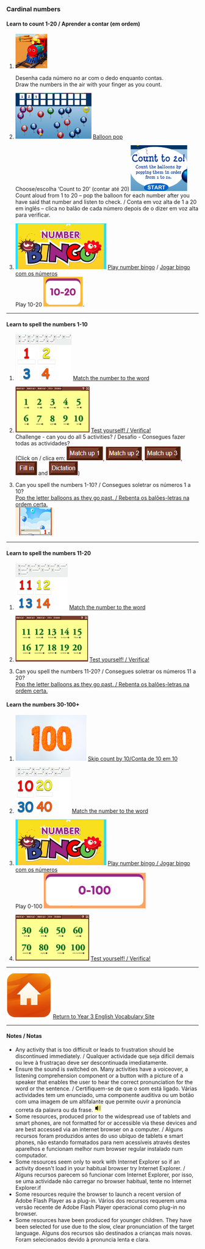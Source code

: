 ### Cardinal numbers

#### Learn to count 1-20 / Aprender a contar (em ordem)

1. [![numb](/images/numb.PNG)](https://www.youtube.com/watch?v=Exa-FZ1CksI)

   Desenha cada número no ar com o dedo enquanto contas.  
   Draw the numbers in the air with your finger as you count.  

2. [![bapo1](/images/bapo1.PNG)]( http://www.sheppardsoftware.com/mathgames/earlymath/BalloonCount20.htm) [Balloon pop](http://www.sheppardsoftware.com/mathgames/earlymath/BalloonCount20.htm)   

   Choose/escolha ‘Count to 20’ (contar até 20) ![bapo2](/images/bapo2.PNG)  
   Count aloud from 1 to 20 – pop the balloon for each number after you have said that number and listen to check. / Conta em voz alta de 1 a 20 em inglês – clica no balão de cada número depois de o dizer em voz alta para verificar.  

3. [![nobi1](/images/nobi1.PNG)]( http://www.abcya.com/number_bingo.htm) [Play number bingo]( http://www.abcya.com/number_bingo.htm) / [Jogar bingo com os números]( http://www.abcya.com/number_bingo.htm)  
   Play 10-20 ![nobi4](/images/nobi4.PNG).  

***

#### Learn to spell the numbers 1-10

1. [![bc10](/images/bc10.PNG)](https://learnenglishkids.britishcouncil.org/en/word-games/numbers-1-10) [Match the number to the word](https://learnenglishkids.britishcouncil.org/en/word-games/numbers-1-10)  

2. [![lc10](/images/lc10.PNG)](http://www.learningchocolate.com/content/numbers-1) [Test yourself! / Verifica!](http://www.learningchocolate.com/content/numbers-1)    
Challenge - can you do all 5 activities? / Desafio - Consegues fazer todas as actividades?  
(Click on / clica em: ![lcmu1](/images/lcmu1.PNG), ![lcmu2](/images/lcmu2.PNG), ![lcmu3](/images/lcmu3.PNG), ![lcfi](/images/lcfi.PNG) and ![lcdi](/images/lcdi.PNG))

3. Can you spell the numbers 1-10? / Consegues soletrar os números 1 a 10?  
[Pop the letter balloons as they go past. / Rebenta os balões-letras na ordem certa.](https://learnenglishkids.britishcouncil.org/en/archived-word-games/balloon-burst/numbers-1-10)  
[![bcsn1](/images/bcsn1.PNG)](https://learnenglishkids.britishcouncil.org/en/archived-word-games/balloon-burst/numbers-1-10)

***

#### Learn to spell the numbers 11-20

1. [![bc20](/images/bc20.PNG)](https://learnenglishkids.britishcouncil.org/en/word-games/numbers-11-20) [Match the number to the word](https://learnenglishkids.britishcouncil.org/en/word-games/numbers-11-20)  
 
2. [![lc20](/images/lc20.PNG)](http://www.learningchocolate.com/content/numbers-2) [Test yourself! / Verifica!](http://www.learningchocolate.com/content/numbers-2)    

3. Can you spell the numbers 11-20? / Consegues soletrar os números 11 a 20?  
[Pop the letter balloons as they go past. / Rebenta os balões-letras na ordem certa.](https://learnenglishkids.britishcouncil.org/en/archived-word-games/balloon-burst/numbers-11-20)

#### Learn the numbers 30-100+

1. [![2sk10](/images/2sk10.png)](https://www.youtube.com/watch?v=c9eeCpPXZSQ) [Skip count by 10/Conta de 10 em 10](https://www.youtube.com/watch?v=c9eeCpPXZSQ)

2.  [![bc30](/images/bc30.PNG)](https://learnenglishkids.britishcouncil.org/en/word-games/numbers-10-100) [Match the number to the word](https://learnenglishkids.britishcouncil.org/en/word-games/numbers-10-100)  

3. [![nobi1](/images/nobi1.PNG)](http://www.abcya.com/number_bingo.htm) [Play number bingo / Jogar bingo com os números]( http://www.abcya.com/number_bingo.htm)   
   Play 0-100 ![nobi5](/images/nobi5.PNG)

4.  [![lc30](/images/lc30.PNG)](http://www.learningchocolate.com/content/numbers-3) [Test yourself! / Verifica!](http://www.learningchocolate.com/content/numbers-3)   

<!--#### Extra challenge

1. [![bcnd](/images/bcnd.PNG)](http://learnenglishteens.britishcouncil.org/skills/listening-skills-practice/understanding-numbers) [Listening challenge / Desafio de compreensão oral](http://learnenglishteens.britishcouncil.org/skills/listening-skills-practice/understanding-numbers)    
Listen to the numbers in the recording. Can you put them in order while you are listening? Can you group them into numbers you hear and numbers you don’t hear? / Ouve os números na gravação. Consegues identificá-los e pô-los em ordem enquanto ouvires? Consegues grupar os números indicando se os ouviste ou não?-->  

***
[![home](/images/home.PNG)](https://tangerina-pt.github.io/English/Year3_vocab) [Return to Year 3 English Vocabulary Site](https://tangerina-pt.github.io/English/Year3_vocab)

***
#### Notes / Notas
* Any activity that is too difficult or leads to frustration should be discontinued immediately. / Qualquer actividade que seja difícil demais ou leve à frustraçao deve ser descontinuada imediatamente.
* Ensure the sound is switched on. Many activities have a voiceover, a listening comprehension component or a button with a picture of a speaker that enables the user to hear the correct pronunciation for the word or the sentence. / Certifiquem-se de que o som está ligado. Várias actividades tem um enunciado, uma componente auditiva ou um botão com uma imagem de um altifalante que permite ouvir a pronúncia correta da palavra ou da frase. ![spkr2](/images/spkr2.PNG)
* Some resources, produced prior to the widespread use of tablets and smart phones, are not formatted for or accessible via these devices and are best accessed via an internet browser on a computer. / Alguns recursos foram produzidos antes do uso ubíquo de tablets e smart phones, não estando formatados para nem acessíveis através destes aparelhos e funcionam melhor num browser regular instalado num computador.
* Some resources seem only to work with Internet Explorer so if an activity doesn't load in your habitual browser try Internet Explorer. / Alguns recursos parecem só funcionar com Internet Explorer, por isso, se uma actividade não carregar no browser habitual, tente no Internet Explorer.if
* Some resources require the browser to launch a recent version of Adobe Flash Player as a plug-in. Vários dos recursos requerem uma versão recente de Adobe Flash Player operacional como plug-in no browser.
* Some resources have been produced for younger children. They have been selected for use due to the slow, clear pronunciation of the target language. Alguns dos recursos são destinados a crianças mais novas. Foram selecionados devido à pronuncia lenta e clara.
